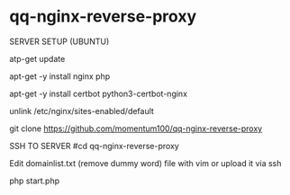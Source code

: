 # qq-nginx-reverse-proxy

SERVER SETUP (UBUNTU)

atp-get update

apt-get -y install nginx php 

apt-get -y install certbot python3-certbot-nginx 

unlink /etc/nginx/sites-enabled/default

git clone https://github.com/momentum100/qq-nginx-reverse-proxy


SSH TO SERVER
#cd qq-nginx-reverse-proxy

Edit domainlist.txt (remove dummy word) file with vim or upload it via ssh

php start.php
